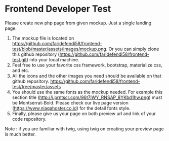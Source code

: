 # Frontend Developer Test

Please create new php page from given mockup. Just a single landing page.

1. The mockup file is located on https://github.com/faridefendi58/frontend-test/blob/master/assets/images/mockup.png.
	Or you can simply clone this github repository (https://github.com/faridefendi58/frontend-test.git) into 
	your local machine.
1. Feel free to use your favorite css framework, bootstrap, materialize css, and etc. 
1. All the icons and the other images you need should be available on that github repository. 
	https://github.com/faridefendi58/frontend-test/tree/master/assets  
1. You should use the same fonts as the mockup needed. For example this section title (http://i.prntscr.com/96t7lWY_RNSAP_8YKbd1hw.png) 
	must be Montserrat-Bold. Please check our live page version (https://www.niagahoster.co.id) for the detail fonts style.
1. Finally, please give us your page on both preview url and link of your code repository.
	
Note : if you are familiar with twig, using twig on creating your preview page is much better.
